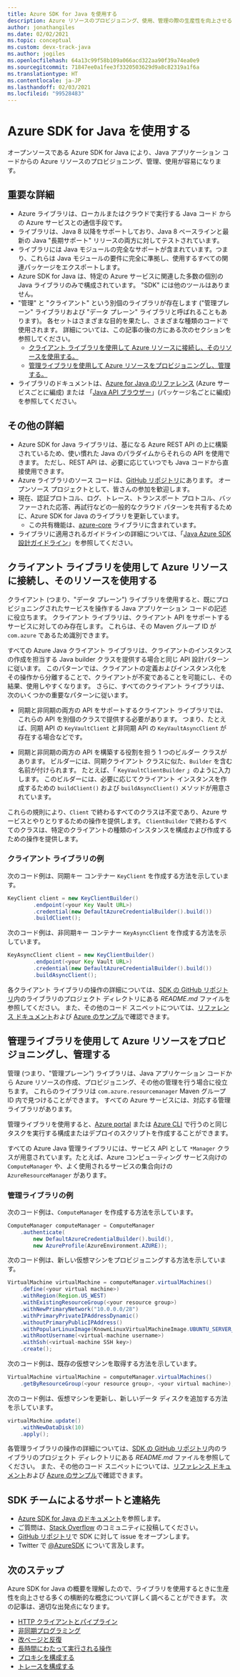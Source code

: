 ```yaml
---
title: Azure SDK for Java を使用する
description: Azure リソースのプロビジョニング、使用、管理の際の生産性を向上させる、Azure SDK for Java の機能の概要。
author: jonathangiles
ms.date: 02/02/2021
ms.topic: conceptual
ms.custom: devx-track-java
ms.author: jogiles
ms.openlocfilehash: 64a13c99f58b109a066acd322aa90f39a74ea0e9
ms.sourcegitcommit: 71847ee0a1fee3f3320503629d9a8c82319a1f6a
ms.translationtype: HT
ms.contentlocale: ja-JP
ms.lasthandoff: 02/03/2021
ms.locfileid: "99528483"
---
```

# <a name="use-the-azure-sdk-for-java"></a>Azure SDK for Java を使用する

オープンソースである Azure SDK for Java により、Java アプリケーション コードからの Azure リソースのプロビジョニング、管理、使用が容易になります。

## <a name="important-details"></a>重要な詳細

* Azure ライブラリは、ローカルまたはクラウドで実行する Java コード からの Azure サービスとの通信手段です。
* ライブラリは、Java 8 以降をサポートしており、Java 8 ベースラインと最新の Java "長期サポート" リリースの両方に対してテストされています。
* ライブラリには Java モジュールの完全なサポートが含まれています。つまり、これらは Java モジュールの要件に完全に準拠し、使用するすべての関連パッケージをエクスポートします。
* Azure SDK for Java は、特定の Azure サービスに関連した多数の個別の Java ライブラリのみで構成されています。 "SDK" には他のツールはありません。
* "管理" と "クライアント" という別個のライブラリが存在します ("管理プレーン" ライブラリおよび "データ プレーン" ライブラリと呼ばれることもあります)。 各セットはさまざまな目的を果たし、さまざまな種類のコードで使用されます。 詳細については、この記事の後の方にある次のセクションを参照してください。
  * [クライアント ライブラリを使用して Azure リソースに接続し、そのリソースを使用する。](#connect-to-and-use-azure-resources-with-client-libraries)
  * [管理ライブラリを使用して Azure リソースをプロビジョニングし、管理する。](#provision-and-manage-azure-resources-with-management-libraries)
* ライブラリのドキュメントは、[Azure for Java のリファレンス](/java/api/overview/azure/) (Azure サービスごとに編成) または 「[Java API ブラウザー](/java/api/)」(パッケージ名ごとに編成) を参照してください。

## <a name="other-details"></a>その他の詳細

* Azure SDK for Java ライブラリは、基になる Azure REST API の上に構築されているため、使い慣れた Java のパラダイムからそれらの API を使用できます。 ただし、REST API は、必要に応じていつでも Java コードから直接使用できます。
* Azure ライブラリのソース コードは、[GitHub リポジトリ](https://github.com/Azure/azure-sdk-for-java)にあります。 オープンソース プロジェクトとして、皆さんの参加を歓迎します。
* 現在、認証プロトコル、ログ、トレース、トランスポート プロトコル、バッファーされた応答、再試行などの一般的なクラウド パターンを共有するために、Azure SDK for Java のライブラリを更新しています。
  * この共有機能は、[azure-core](https://github.com/Azure/azure-sdk-for-java/tree/master/sdk/core/azure-core) ライブラリに含まれています。
* ライブラリに適用されるガイドラインの詳細については、「[Java Azure SDK 設計ガイドライン](https://azure.github.io/azure-sdk/java_introduction.html)」を参照してください。

## <a name="connect-to-and-use-azure-resources-with-client-libraries"></a>クライアント ライブラリを使用して Azure リソースに接続し、そのリソースを使用する

クライアント (つまり、"データ プレーン") ライブラリを使用すると、既にプロビジョニングされたサービスを操作する Java アプリケーション コードの記述に役立ちます。 クライアント ライブラリは、クライアント API をサポートするサービスに対してのみ存在します。 これらは、その Maven グループ ID が `com.azure` であるため識別できます。

すべての Azure Java クライアント ライブラリは、クライアントのインスタンスの作成を担当する Java builder クラスを提供する場合と同じ API 設計パターンに従います。 このパターンでは、クライアントの定義およびインスタンス化をその操作から分離することで、クライアントが不変であることを可能にし、その結果、使用しやすくなります。 さらに、すべてのクライアント ライブラリは、次のいくつかの重要なパターンに従います。

* 同期と非同期の両方の API をサポートするクライアント ライブラリでは、これらの API を別個のクラスで提供する必要があります。 つまり、たとえば、同期 API の `KeyVaultClient` と非同期 API の `KeyVaultAsyncClient` が存在する場合などです。

* 同期と非同期の両方の API を構築する役割を担う 1 つのビルダー クラスがあります。 ビルダーには、同期クライアント クラスに似た、`Builder` を含む名前が付けられます。 たとえば、「 `KeyVaultClientBuilder` 」のように入力します。 このビルダーには、必要に応じてクライアント インスタンスを作成するための `buildClient()` および `buildAsyncClient()` メソッドが用意されています。

これらの規則により、`Client` で終わるすべてのクラスは不変であり、Azure サービスとやりとりするための操作を提供します。 `ClientBuilder` で終わるすべてのクラスは、特定のクライアントの種類のインスタンスを構成および作成するための操作を提供します。

### <a name="client-libraries-example"></a>クライアント ライブラリの例

次のコード例は、同期キー コンテナー `KeyClient` を作成する方法を示しています。

```java
KeyClient client = new KeyClientBuilder()
        .endpoint(<your Key Vault URL>)
        .credential(new DefaultAzureCredentialBuilder().build())
        .buildClient();
```

次のコード例は、非同期キー コンテナー `KeyAsyncClient` を作成する方法を示しています。

```java
KeyAsyncClient client = new KeyClientBuilder()
        .endpoint(<your Key Vault URL>)
        .credential(new DefaultAzureCredentialBuilder().build())
        .buildAsyncClient();
```

各クライアント ライブラリの操作の詳細については、[SDK の GitHub リポジトリ](https://github.com/Azure/azure-sdk-for-java)内のライブラリのプロジェクト ディレクトリにある *README.md* ファイルを参照してください。 また、その他のコード スニペットについては、[リファレンス ドキュメント](/java/api)および [Azure のサンプル](/samples/browse/?products=azure&languages=java)で確認できます。

## <a name="provision-and-manage-azure-resources-with-management-libraries"></a>管理ライブラリを使用して Azure リソースをプロビジョニングし、管理する

管理 (つまり、"管理プレーン") ライブラリは、Java アプリケーション コードから Azure リソースの作成、プロビジョニング、その他の管理を行う場合に役立ちます。 これらのライブラリは `com.azure.resourcemanager` Maven グループ ID 内で見つけることができます。 すべての Azure サービスには、対応する管理ライブラリがあります。

管理ライブラリを使用すると、[Azure portal](https://portal.azure.com/) または [Azure CLI](/cli/azure/install-azure-cli) で行うのと同じタスクを実行する構成またはデプロイのスクリプトを作成することができます。

すべての Azure Java 管理ライブラリには、サービス API として `*Manager` クラスが用意されています。たとえば、Azure コンピューティング サービス向けの `ComputeManager` や、よく使用されるサービスの集合向けの `AzureResourceManager` があります。

### <a name="management-libraries-example"></a>管理ライブラリの例

次のコード例は、`ComputeManager` を作成する方法を示しています。

```java
ComputeManager computeManager = ComputeManager
    .authenticate(
        new DefaultAzureCredentialBuilder().build(),
        new AzureProfile(AzureEnvironment.AZURE));
```

次のコード例は、新しい仮想マシンをプロビジョニングする方法を示しています。

```java
VirtualMachine virtualMachine = computeManager.virtualMachines()
    .define(<your virtual machine>)
    .withRegion(Region.US_WEST)
    .withExistingResourceGroup(<your resource group>)
    .withNewPrimaryNetwork("10.0.0.0/28")
    .withPrimaryPrivateIPAddressDynamic()
    .withoutPrimaryPublicIPAddress()
    .withPopularLinuxImage(KnownLinuxVirtualMachineImage.UBUNTU_SERVER_18_04_LTS)
    .withRootUsername(<virtual-machine username>)
    .withSsh(<virtual-machine SSH key>)
    .create();
```

次のコード例は、既存の仮想マシンを取得する方法を示しています。

```java
VirtualMachine virtualMachine = computeManager.virtualMachines()
    .getByResourceGroup(<your resource group>, <your virtual machine>);
```

次のコード例は、仮想マシンを更新し、新しいデータ ディスクを追加する方法を示しています。

```java
virtualMachine.update()
    .withNewDataDisk(10)
    .apply();
```

各管理ライブラリの操作の詳細については、[SDK の GitHub リポジトリ](https://github.com/Azure/azure-sdk-for-java/tree/master/sdk/resourcemanager#readme)内のライブラリのプロジェクト ディレクトリにある *README.md* ファイルを参照してください。 また、その他のコード スニペットについては、[リファレンス ドキュメント](/java/api)および [Azure のサンプル](/samples/browse/?products=azure&languages=java)で確認できます。

## <a name="get-help-and-connect-with-the-sdk-team"></a>SDK チームによるサポートと連絡先

* [Azure SDK for Java のドキュメント](https://azure.github.io/azure-sdk-for-java/)を参照します。
* ご質問は、[Stack Overflow](https://stackoverflow.com/questions/tagged/azure-sdk-for-java) のコミュニティに投稿してください。
* [GitHub リポジトリ](https://github.com/Azure/azure-sdk-for-java/issues)で SDK に対して issue をオープンします。
* Twitter で [@AzureSDK](https://twitter.com/AzureSdk/) について言及します。

## <a name="next-steps"></a>次のステップ

Azure SDK for Java の概要を理解したので、ライブラリを使用するときに生産性を向上させる多くの横断的な概念について詳しく調べることができます。 次の記事は、適切な出発点になります。

* [HTTP クライアントとパイプライン](http-client-pipeline.md)
* [非同期プログラミング](async-programming.md)
* [改ページと反復](pagination.md)
* [長時間にわたって実行される操作](lro.md)
* [プロキシを構成する](proxying.md)
* [トレースを構成する](tracing.md)

